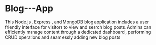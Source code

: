# Blog---App
This Node.js , Express , and MongoDB blog application includes a user friendly interface for visitors to view and search blog posts. Admins can efficiently manage content through a dedicated dashboard , performing CRUD operations and seamlessly adding new blog posts
